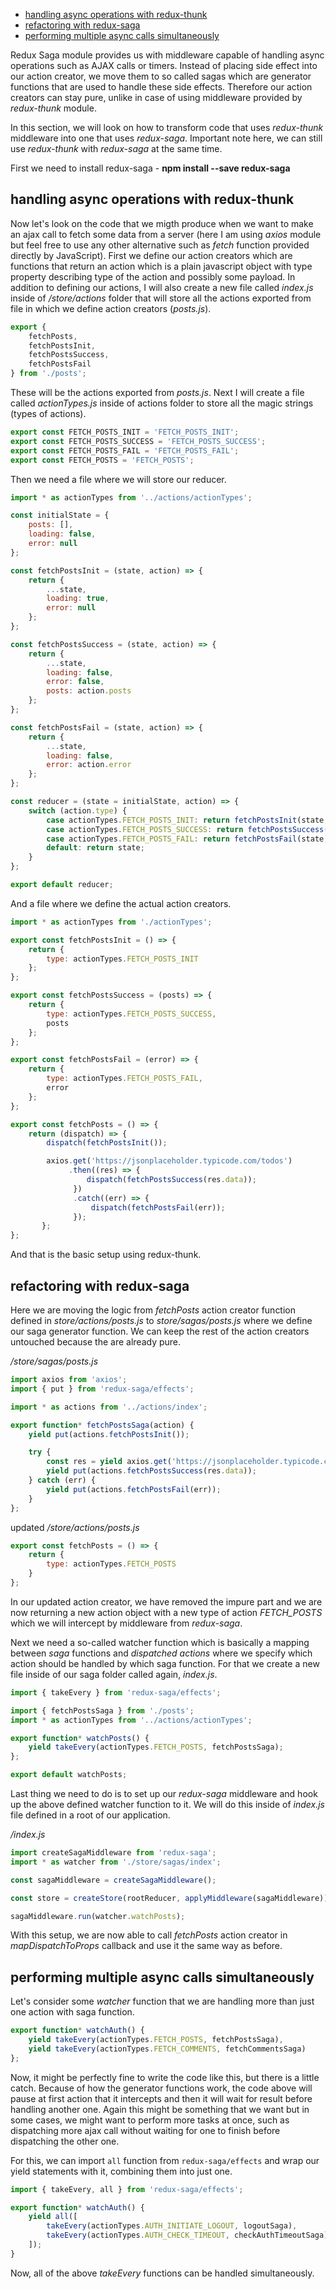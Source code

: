 * [handling async operations with redux-thunk](#handling-async-operations-with-redux-thunk)
* [refactoring with redux-saga](#refactoring-with-redux-saga)
* [performing multiple async calls simultaneously](performing-multiple-async-calls-simultaneously)

Redux Saga module provides us with middleware capable of handling async operations such as AJAX calls or timers. Instead of placing side effect into our action creator, we move them to so called sagas which are generator functions that are used to handle these side effects. Therefore our action creators can stay pure, unlike in case of using middleware provided by *redux-thunk* module.

In this section, we will look on how to transform code that uses *redux-thunk* middleware into one that uses *redux-saga*. Important note here, we can still use *redux-thunk* with *redux-saga* at the same time.

First we need to install redux-saga - __npm install --save redux-saga__

## handling async operations with redux-thunk

Now let's look on the code that we migth produce when we want to make an ajax call to fetch some data from a server (here I am using *axios* module but feel free to use any other alternative such as *fetch* function provided directly by JavaScript). First we define our action creators which are functions that return an action which is a plain javascript object with type property describing type of the action and possibly some payload. In addition to defining our actions, I will also create a new file called *index.js* inside of */store/actions* folder that will store all the actions exported from file in which we define action creators (*posts.js*).

```javascript
export {
    fetchPosts,
    fetchPostsInit,
    fetchPostsSuccess,
    fetchPostsFail
} from './posts';
```

These will be the actions exported from *posts.js*. Next I will create a file called *actionTypes.js* inside of actions folder to store all the magic strings (types of actions).

```javascript
export const FETCH_POSTS_INIT = 'FETCH_POSTS_INIT';
export const FETCH_POSTS_SUCCESS = 'FETCH_POSTS_SUCCESS';
export const FETCH_POSTS_FAIL = 'FETCH_POSTS_FAIL';
export const FETCH_POSTS = 'FETCH_POSTS';
```

Then we need a file where we will store our reducer.

```javascript
import * as actionTypes from '../actions/actionTypes';

const initialState = {
    posts: [],
    loading: false,
    error: null
};

const fetchPostsInit = (state, action) => {
    return {
        ...state,
        loading: true,
        error: null
    };
};

const fetchPostsSuccess = (state, action) => {
    return {
        ...state,
        loading: false,
        error: false,
        posts: action.posts
    };
};

const fetchPostsFail = (state, action) => {
    return {
        ...state,
        loading: false,
        error: action.error
    };
};

const reducer = (state = initialState, action) => {
    switch (action.type) {
        case actionTypes.FETCH_POSTS_INIT: return fetchPostsInit(state, action);
        case actionTypes.FETCH_POSTS_SUCCESS: return fetchPostsSuccess(state, action);
        case actionTypes.FETCH_POSTS_FAIL: return fetchPostsFail(state, action);
        default: return state;
    }
};

export default reducer;
```

And a file where we define the actual action creators.

```javascript
import * as actionTypes from './actionTypes';

export const fetchPostsInit = () => {
    return {
        type: actionTypes.FETCH_POSTS_INIT
    };
};

export const fetchPostsSuccess = (posts) => {
    return {
        type: actionTypes.FETCH_POSTS_SUCCESS,
        posts
    };
};

export const fetchPostsFail = (error) => {
    return {
        type: actionTypes.FETCH_POSTS_FAIL,
        error
    };
};

export const fetchPosts = () => {
    return (dispatch) => {
        dispatch(fetchPostsInit());

        axios.get('https://jsonplaceholder.typicode.com/todos')
             .then((res) => {
                 dispatch(fetchPostsSuccess(res.data));
              })
              .catch((err) => {
                  dispatch(fetchPostsFail(err));
              });
       };
};

```

And that is the basic setup using redux-thunk. 

## refactoring with redux-saga

Here we are moving the logic from *fetchPosts* action creator function defined in *store/actions/posts.js* to *store/sagas/posts.js* where we define our saga generator function. We can keep the rest of the action creators untouched because the are already pure. 

*/store/sagas/posts.js*

```javascript
import axios from 'axios';
import { put } from 'redux-saga/effects';

import * as actions from '../actions/index';

export function* fetchPostsSaga(action) {
    yield put(actions.fetchPostsInit());

    try {
        const res = yield axios.get('https://jsonplaceholder.typicode.com/todos');
        yield put(actions.fetchPostsSuccess(res.data));
    } catch (err) {
        yield put(actions.fetchPostsFail(err));
    }   
};
```

updated */store/actions/posts.js*

```javascript
export const fetchPosts = () => {
    return {
        type: actionTypes.FETCH_POSTS
    }
};
```

In our updated action creator, we have removed the impure part and we are now returning a new action object with a new type of action *FETCH_POSTS* which we will intercept by middleware from *redux-saga*.

Next we need a so-called watcher function which is basically a mapping between *saga* functions and *dispatched actions* where we specify which action should be handled by which saga function. For that we create a new file inside of our saga folder called again, *index.js*.

```javascript
import { takeEvery } from 'redux-saga/effects'; 

import { fetchPostsSaga } from './posts';
import * as actionTypes from '../actions/actionTypes';

export function* watchPosts() {
    yield takeEvery(actionTypes.FETCH_POSTS, fetchPostsSaga);
};

export default watchPosts;
```

Last thing we need to do is to set up our *redux-saga* middleware and hook up the above defined watcher function to it.
We will do this inside of *index.js* file defined in a root of our application.

*/index.js*

```javascript
import createSagaMiddleware from 'redux-saga';
import * as watcher from './store/sagas/index';

const sagaMiddleware = createSagaMiddleware();

const store = createStore(rootReducer, applyMiddleware(sagaMiddleware));

sagaMiddleware.run(watcher.watchPosts);
```

With this setup, we are now able to call *fetchPosts* action creator in *mapDispatchToProps* callback and use it the same way as before.

## performing multiple async calls simultaneously

Let's consider some *watcher* function that we are handling more than just one action with saga function.

```javascript
export function* watchAuth() {
    yield takeEvery(actionTypes.FETCH_POSTS, fetchPostsSaga),
    yield takeEvery(actionTypes.FETCH_COMMENTS, fetchCommentsSaga)
};
```

Now, it might be perfectly fine to write the code like this, but there is a little catch. Because of how the generator functions work, the code above will pause at first action that it intercepts and then it will wait for result before handling another one. Again this might be something that we want but in some cases, we might want to perform more tasks at once, such as dispatching more ajax call without waiting for one to finish before dispatching the other one.

For this, we can import `all` function from `redux-saga/effects` and wrap our yield statements with it, combining them into just one.


```javascript
import { takeEvery, all } from 'redux-saga/effects';

export function* watchAuth() {
    yield all([
        takeEvery(actionTypes.AUTH_INITIATE_LOGOUT, logoutSaga),
        takeEvery(actionTypes.AUTH_CHECK_TIMEOUT, checkAuthTimeoutSaga)
    ]);
}
```

Now, all of the above *takeEvery* functions can be handled simultaneously.







